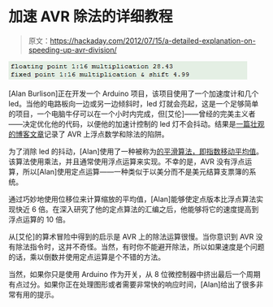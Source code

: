 # 加速 AVR 除法的详细教程

> 原文：<https://hackaday.com/2012/07/15/a-detailed-explanation-on-speeding-up-avr-division/>

![](img/96bbaad56e7c565226b7290f14d35697.png "fixedpoint")

[Alan Burlison]正在开发一个 Arduino 项目，该项目使用了一个加速度计和几个 led。当他的电路板向一边或另一边倾斜时，led 灯就会亮起，这是一个足够简单的项目，一个电脑牛仔可以在一个小时内完成，但[艾伦]——曾经的完美主义者——决定优化他的代码，以便他的加速计控制的 led 灯不会抖动。结果是[一篇壮观的博客文章](http://bleaklow.com/2012/06/20/sensor_smoothing_and_optimised_maths_on_the_arduino.html)记录了 AVR 上浮点数学和除法的陷阱。

为了消除 led 的抖动，[Alan]使用了一种被称为[的平滑算法，即指数移动平均值](http://en.wikipedia.org/wiki/Moving_average#Exponential_moving_average)。该算法使用乘法，并且通常使用浮点运算来实现。不幸的是，AVR 没有浮点运算，所以[Alan]使用定点运算——一种类似于以美分而不是美元结算支票簿的系统。

通过巧妙地使用位移位来计算缩放的平均值，[Alan]能够使定点版本比浮点算法实现快近 6 倍。在深入研究了他的定点算法的汇编之后，他能够将它的速度提高到浮点运算的 10 倍。

从[艾伦]的算术冒险中得到的启示是 AVR 上的除法运算很慢。当你意识到 AVR 没有除法指令时，这并不奇怪。当然，有时你不能避开除法，所以如果速度是个问题的话，乘以倒数并使用定点运算是个不错的方法。

当然，如果你只是使用 Arduino 作为开关，从 8 位微控制器中挤出最后一个周期有点过分。如果你正在处理图形或者需要非常快的响应时间，[Alan]给出了很多非常有用的提示。